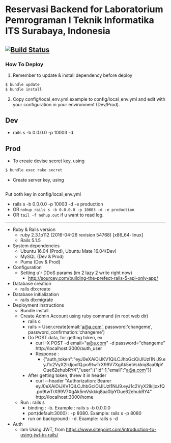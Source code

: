 Reservasi Backend for Laboratorium Pemrograman I Teknik Informatika ITS Surabaya, Indonesia
================
[![Build Status](https://travis-ci.org/lpif/Reservasi-Backend.svg?branch=master)](https://travis-ci.org/lpif/Reservasi-Backend)
--------
### How To Deploy
1. Remember to update & install dependency before deploy
```sh
$ bundle update
$ bundle install
```

2. Copy config/local_env.yml.example to config/local_env.yml and edit with your configuration in  your environment (Dev/Prod). 

## Dev
* rails s -b 0.0.0.0 -p 10003 -d

## Prod
* To create devise secret key, using
```sh
$ bundle exec rake secret 
```
* Create server key, using 
```$ RAILS_ENV=production rails secret
```
Put both key in config/local_env.yml
* rails s -b 0.0.0.0 -p 10003 -d -e production
* OR `nohup rails s -b 0.0.0.0 -p 10003 -d -e production`
* OR `tail -f nohup.out` if u want to read log.
--------

* Ruby & Rails version
    - ruby 2.3.1p112 (2016-04-26 revision 54768) [x86_64-linux]
    - Rails 5.1.5
* System dependencies
  - Ubuntu 16.04 (Prod), Ubuntu Mate 16.04(Dev)
  - MySQL (Dev & Prod)
  - Puma (Dev & Prod)
* Configuration
  - Setting u'r DDoS params (im 2 lazy 2 write right now)
    - http://sourcey.com/building-the-prefect-rails-5-api-only-app/
* Database creation  
    - rails db:create
* Database initialization
    - rails db:migrate
* Deployment instructions
  - Bundle install
  - Create Admin Account using ruby command (in root web dir)
    - rails c
    - rails > User.create(email:'a@a.com', password:'changeme', password_confirmation:'changeme')
    - Do POST data, for getting token, ex
        - curl -X POST -d email="a@a.com" -d password="changeme" http://localhost:3000/auth_user
        - Response :
            - {"auth_token":"eyJ0eXAiOiJKV1QiLCJhbGciOiJIUzI1NiJ9.eyJ1c2VyX2lkIjoxfQ.po9twTrX99V7XgAk5mVskkiq8aa0lpYOue62ehubRY4","user":{"id":1,"email":"a@a.com"}}
    - After getting token, threw it in header
        - curl --header "Authorization: Bearer eyJ0eXAiOiJKV1QiLCJhbGciOiJIUzI1NiJ9.eyJ1c2VyX2lkIjoxfQ.po9twTrX99V7XgAk5mVskkiq8aa0lpYOue62ehubRY4" http://localhost:3000/home
  - Run : rails s
    - binding : -b. Example : rails s -b 0.0.0.0
    - port(default:3000) : -p 8080. Example: rails s -p 8080
    - run on background : -d. Example: rails s -d
* Auth
  - Iam Using JWT, from https://www.sitepoint.com/introduction-to-using-jwt-in-rails/
